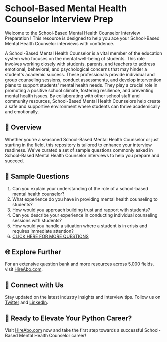 # School-Based Mental Health Counselor Interview Prep

Welcome to the School-Based Mental Health Counselor Interview Preparation ! This resource is designed to help you ace your School-Based Mental Health Counselor interviews with confidence.

A School-Based Mental Health Counselor is a vital member of the education system who focuses on the mental well-being of students. This role involves working closely with students, parents, and teachers to address emotional, behavioral, and psychological concerns that may hinder a student's academic success. These professionals provide individual and group counseling sessions, conduct assessments, and develop intervention plans to support students' mental health needs. They play a crucial role in promoting a positive school climate, fostering resilience, and preventing mental health issues. By collaborating with other school staff and community resources, School-Based Mental Health Counselors help create a safe and supportive environment where students can thrive academically and emotionally.

## 🚀 Overview

Whether you're a seasoned School-Based Mental Health Counselor or just starting in the field, this repository is tailored to enhance your interview readiness. We've curated a set of sample questions commonly asked in School-Based Mental Health Counselor interviews to help you prepare and succeed.

## 📝 Sample Questions

1. Can you explain your understanding of the role of a school-based mental health counselor?
2. What experience do you have in providing mental health counseling to students?
3. How would you approach building trust and rapport with students?
4. Can you describe your experience in conducting individual counseling sessions with students?
5. How would you handle a situation where a student is in crisis and requires immediate attention?
6. [CLICK HERE FOR MORE QUESTIONS](https://hireabo.com/job/4_2_17/SchoolBased%20Mental%20Health%20Counselor)

## 🌐 Explore Further

For an extensive question bank and more resources across 5,000 fields, visit [HireAbo.com](https://www.hireabo.com).

## 📱 Connect with Us

Stay updated on the latest industry insights and interview tips. Follow us on [Twitter](https://twitter.com/hireabo) and [LinkedIn](https://www.linkedin.com/in/hire-abo-3609972a8/).

## 🚀 Ready to Elevate Your Python Career?

Visit [HireAbo.com](https://www.hireabo.com) now and take the first step towards a successful School-Based Mental Health Counselor career!
